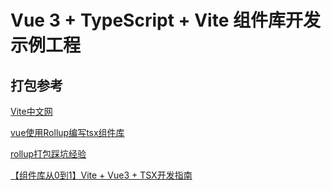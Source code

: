 # Vue 3 + TypeScript + Vite 组件库开发示例工程


## 打包参考
[Vite中文网](https://vitejs.cn/)

[vue使用Rollup编写tsx组件库](https://www.jianshu.com/p/565cf6d0d579)

[rollup打包踩坑经验](https://blog.csdn.net/SpicyBoiledFish/article/details/108468690)

[【组件库从0到1】Vite + Vue3 + TSX开发指南](https://www.modb.pro/db/212776)

